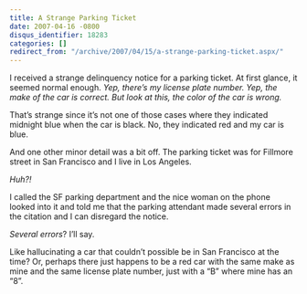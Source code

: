 ```yaml
---
title: A Strange Parking Ticket
date: 2007-04-16 -0800
disqus_identifier: 18283
categories: []
redirect_from: "/archive/2007/04/15/a-strange-parking-ticket.aspx/"
---
```


I received a strange delinquency notice for a parking ticket. At first
glance, it seemed normal enough. *Yep, there’s my license plate number.
Yep, the make of the car is correct. But look at this, the color of the
car is wrong.*

That’s strange since it’s not one of those cases where they indicated
midnight blue when the car is black. No, they indicated red and my car
is blue.

And one other minor detail was a bit off. The parking ticket was for
Fillmore street in San Francisco and I live in Los Angeles.

*Huh?!*

I called the SF parking department and the nice woman on the phone
looked into it and told me that the parking attendant made several
errors in the citation and I can disregard the notice.

*Several errors*? I’ll say.

Like hallucinating a car that couldn’t possible be in San Francisco at
the time? Or, perhaps there just happens to be a red car with the same
make as mine and the same license plate number, just with a “B” where
mine has an “8”.

